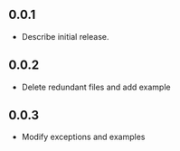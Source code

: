 ## 0.0.1

* Describe initial release.

## 0.0.2

* Delete redundant files and add example

## 0.0.3

* Modify exceptions and examples